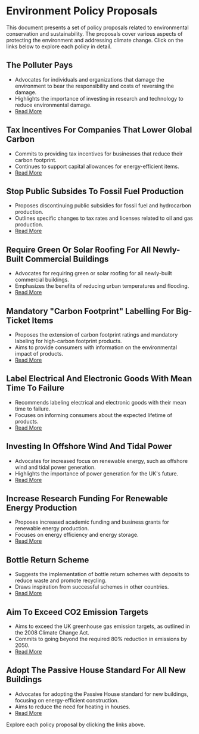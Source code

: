 # Environment Policy Proposals

This document presents a set of policy proposals related to environmental conservation and sustainability. The proposals cover various aspects of protecting the environment and addressing climate change. Click on the links below to explore each policy in detail.

## The Polluter Pays
- Advocates for individuals and organizations that damage the environment to bear the responsibility and costs of reversing the damage.
- Highlights the importance of investing in research and technology to reduce environmental damage.
- [Read More](./The%20Polluter%20Pays.md)

## Tax Incentives For Companies That Lower Global Carbon
- Commits to providing tax incentives for businesses that reduce their carbon footprint.
- Continues to support capital allowances for energy-efficient items.
- [Read More](./Tax%20Incentives%20For%20Companies%20That%20Lower%20Global%20Carbon.md)

## Stop Public Subsides To Fossil Fuel Production
- Proposes discontinuing public subsidies for fossil fuel and hydrocarbon production.
- Outlines specific changes to tax rates and licenses related to oil and gas production.
- [Read More](./Stop%20Public%20Subsides%20To%20Fossil%20Fuel%20Production.md)

## Require Green Or Solar Roofing For All Newly-Built Commercial Buildings
- Advocates for requiring green or solar roofing for all newly-built commercial buildings.
- Emphasizes the benefits of reducing urban temperatures and flooding.
- [Read More](./Require%20Green%20Or%20Solar%20Roofing%20For%20All%20Newly-Built%20Commercial%20Buildings.md)

## Mandatory "Carbon Footprint" Labelling For Big-Ticket Items
- Proposes the extension of carbon footprint ratings and mandatory labeling for high-carbon footprint products.
- Aims to provide consumers with information on the environmental impact of products.
- [Read More](./Mandatory%20"Carbon%20Footprint"%20Labelling%20For%20Big-Ticket%20Items.md)

## Label Electrical And Electronic Goods With Mean Time To Failure
- Recommends labeling electrical and electronic goods with their mean time to failure.
- Focuses on informing consumers about the expected lifetime of products.
- [Read More](./Label%20Electrical%20And%20Electronic%20Goods%20With%20Mean%20Time%20To%20Failure.md)

## Investing In Offshore Wind And Tidal Power
- Advocates for increased focus on renewable energy, such as offshore wind and tidal power generation.
- Highlights the importance of power generation for the UK's future.
- [Read More](./Investing%20In%20Offshore%20Wind%20And%20Tidal%20Power.md)

## Increase Research Funding For Renewable Energy Production
- Proposes increased academic funding and business grants for renewable energy production.
- Focuses on energy efficiency and energy storage.
- [Read More](./Increase%20Research%20Funding%20For%20Renewable%20Energy%20Production.md)

## Bottle Return Scheme
- Suggests the implementation of bottle return schemes with deposits to reduce waste and promote recycling.
- Draws inspiration from successful schemes in other countries.
- [Read More](./Bottle%20Return%20Scheme.md)

## Aim To Exceed CO2 Emission Targets
- Aims to exceed the UK greenhouse gas emission targets, as outlined in the 2008 Climate Change Act.
- Commits to going beyond the required 80% reduction in emissions by 2050.
- [Read More](./Aim%20To%20Exceed%20C02%20Emission%20Targets.md)

## Adopt The Passive House Standard For All New Buildings
- Advocates for adopting the Passive House standard for new buildings, focusing on energy-efficient construction.
- Aims to reduce the need for heating in houses.
- [Read More](./Adopt%20The%20Passive%20House%20Standard%20For%20All%20New%20Buildings.md)

Explore each policy proposal by clicking the links above.
